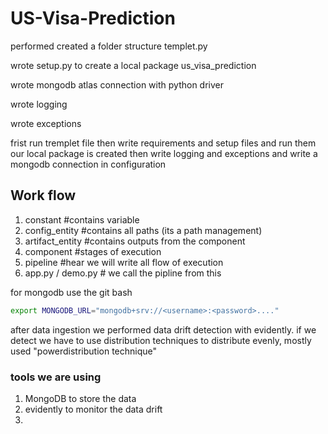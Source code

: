 # US-Visa-Prediction

performed created a folder structure templet.py

wrote setup.py to create a local package us_visa_prediction

wrote mongodb atlas connection with python driver

wrote logging 

wrote exceptions

frist run tremplet file then write requirements and setup files and run them our local package is created then write logging and exceptions and write a mongodb connection in configuration

## Work flow
1. constant    #contains variable
2. config_entity    #contains all paths (its a path management)
3. artifact_entity  #contains outputs from the component 
4. component        #stages of execution
5. pipeline         #hear we will write all flow of execution
6. app.py / demo.py # we call the pipline from this


for mongodb use the git bash 

```bash
export MONGODB_URL="mongodb+srv://<username>:<password>...."
```



after data ingestion we performed data drift detection with evidently.
if we detect we have to use distribution techniques to distribute evenly, mostly used "powerdistribution technique"

### tools we are using
1. MongoDB to store the data
2. evidently to monitor the data drift
3. 